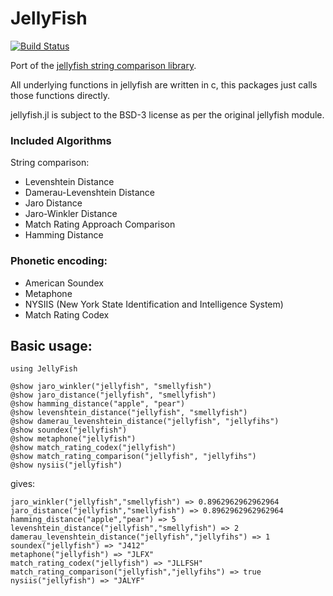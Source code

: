 # JellyFish

[![Build Status](https://travis-ci.org/samuelcolvin/JellyFish.jl.svg?branch=master)](https://travis-ci.org/samuelcolvin/JellyFish.jl)

Port of the [jellyfish string comparison library](https://github.com/sunlightlabs/jellyfish).

All underlying functions in jellyfish are written in c, this packages just calls those functions directly.

jellyfish.jl is subject to the BSD-3 license as per the original jellyfish module.

### Included Algorithms

String comparison:

* Levenshtein Distance
* Damerau-Levenshtein Distance
* Jaro Distance
* Jaro-Winkler Distance
* Match Rating Approach Comparison
* Hamming Distance

### Phonetic encoding:

* American Soundex
* Metaphone
* NYSIIS (New York State Identification and Intelligence System)
* Match Rating Codex

## Basic usage:

	using JellyFish

	@show jaro_winkler("jellyfish", "smellyfish")
	@show jaro_distance("jellyfish", "smellyfish")
	@show hamming_distance("apple", "pear")
	@show levenshtein_distance("jellyfish", "smellyfish")
	@show damerau_levenshtein_distance("jellyfish", "jellyfihs")
	@show soundex("jellyfish")
	@show metaphone("jellyfish")
	@show match_rating_codex("jellyfish")
	@show match_rating_comparison("jellyfish", "jellyfihs")
	@show nysiis("jellyfish")

gives:

	jaro_winkler("jellyfish","smellyfish") => 0.8962962962962964
	jaro_distance("jellyfish","smellyfish") => 0.8962962962962964
	hamming_distance("apple","pear") => 5
	levenshtein_distance("jellyfish","smellyfish") => 2
	damerau_levenshtein_distance("jellyfish","jellyfihs") => 1
	soundex("jellyfish") => "J412"
	metaphone("jellyfish") => "JLFX"
	match_rating_codex("jellyfish") => "JLLFSH"
	match_rating_comparison("jellyfish","jellyfihs") => true
	nysiis("jellyfish") => "JALYF"